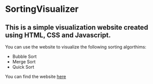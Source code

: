 # SortingVisualizer

## This is a simple visualization website created using HTML, CSS and Javascript.

You can use the website to visualize the following sorting algorthims:
- Bubble Sort
- Merge Sort
- Quick Sort

You can find the website  [here](https://Karthik5006.github.io/Sorting-Visualizer/)
